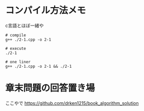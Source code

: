 # コンパイル方法メモ
c言語とほぼ一緒や


```shell script
# compile
g++ ./2-1.cpp -o 2-1

# execute
./2-1

# one liner
g++ ./2-1.cpp -o 2-1 && ./2-1
```

# 章末問題の回答置き場
ここやで https://github.com/drken1215/book_algorithm_solution